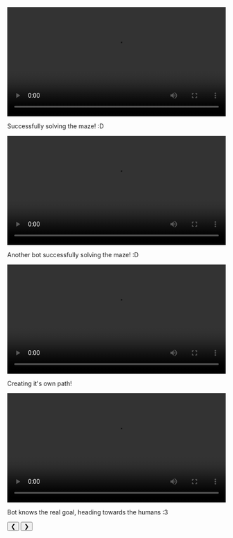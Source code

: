 <div markdown="0">
    <div class="slideshow-container">
        <div class="mySlides_vid">
            <video style="width:100%" loading="lazy" controls>
                <source src="/images/projects/dcit_bootcamp/videos/maze_success.mp4" type="video/mp4">
                Your browser does not support the video tag.
            </video>
            <p class="caption-container">Successfully solving the maze! :D</p>
        </div>
        <div class="mySlides_vid">
            <video style="width:100%" loading="lazy" controls>
                <source src="/images/projects/dcit_bootcamp/videos/maze_success2.mp4" type="video/mp4">
                Your browser does not support the video tag.
            </video>
            <p class="caption-container">Another bot successfully solving the maze! :D</p>
        </div>
        <div class="mySlides_vid">
            <video style="width:100%" loading="lazy" controls>
                <source src="/images/projects/dcit_bootcamp/videos/creating_path.mp4" type="video/mp4">
                Your browser does not support the video tag.
            </video>
            <p class="caption-container">Creating it's own path!</p>
        </div>
        <div class="mySlides_vid">
            <video style="width:100%" loading="lazy" controls>
                <source src="/images/projects/dcit_bootcamp/videos/bot_humans.mp4" type="video/mp4">
                Your browser does not support the video tag.
            </video>
            <p class="caption-container">Bot knows the real goal, heading towards the humans :3</p>
        </div>
        <button class="prev_vid" onclick="plusDivs(-1)">&#10094;</button>
        <button class="next_vid" onclick="plusDivs(1)">&#10095;</button>
    </div>
</div>

<script>
var slideIndex = 1;
showDivs(slideIndex);

function plusDivs(n) {
  showDivs(slideIndex += n);
}

function showDivs(n) {
  var i;
  var x = document.getElementsByClassName("mySlides_vid");
  if (n > x.length) {slideIndex = 1}
  if (n < 1) {slideIndex = x.length}
  for (i = 0; i < x.length; i++) {
    x[i].style.display = "none";  
  }
  x[slideIndex-1].style.display = "block";  
}

</script>
